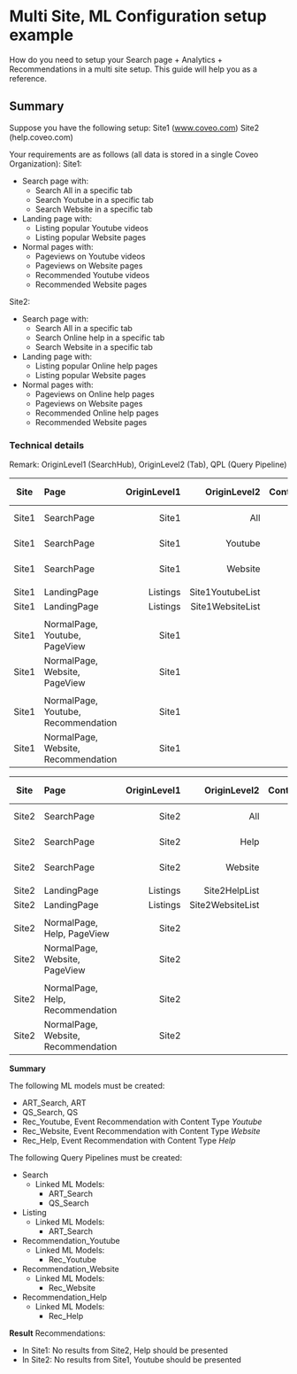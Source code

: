 # Multi Site, ML Configuration setup example
How do you need to setup your Search page + Analytics + Recommendations in a multi site setup.
This guide will help you as a reference.

## Summary
Suppose you have the following setup:
Site1 (www.coveo.com)
Site2 (help.coveo.com)

Your requirements are as follows (all data is stored in a single Coveo Organization):
Site1:
* Search page with:
  * Search All in a specific tab
  * Search Youtube in a specific tab
  * Search Website in a specific tab
* Landing page with:
  * Listing popular Youtube videos
  * Listing popular Website pages
* Normal pages with:
  * Pageviews on Youtube videos
  * Pageviews on Website pages
  * Recommended Youtube videos
  * Recommended Website pages

Site2:
* Search page with:
  * Search All in a specific tab
  * Search Online help in a specific tab
  * Search Website in a specific tab
* Landing page with:
  * Listing popular Online help pages
  * Listing popular Website pages
* Normal pages with:
  * Pageviews on Online help pages
  * Pageviews on Website pages
  * Recommended Online help pages
  * Recommended Website pages

### Technical details
Remark: OriginLevel1 (SearchHub), OriginLevel2 (Tab), QPL (Query Pipeline)

| Site      | Page          | OriginLevel1 | OriginLevel2 | ContentType | QPL | ML Models needed | ML Models QPL |
| --------- |:------------- | ------------:| ------------:| -----------:| --- | -------- | -------- |
| Site1     | SearchPage    | Site1        | All          |             | Search | ART, QS | ART_Search, QS_Search |
| Site1     | SearchPage    | Site1        | Youtube      |             | Search | ART, QS | ART_Search, QS_Search |
| Site1     | SearchPage    | Site1        | Website      |             | Search | ART, QS | ART_Search, QS_Search |
| | | | | | | |
| Site1     | LandingPage   | Listings     | Site1YoutubeList        |             | Listing | ART, QS | ART_Search |
| Site1     | LandingPage   | Listings     | Site1WebsiteList        |             | Listing | ART, QS | ART_Search |
| | | | | | | |
| Site1     | NormalPage, Youtube, PageView   | Site1     |         | Youtube            | - | - | - |
| Site1     | NormalPage, Website, PageView   | Site1     |         | Website            | - | - | - |
| | | | | | | |
| Site1     | NormalPage, Youtube, Recommendation   | Site1     |         | Youtube            | Recommendation_Youtube | Event Recommendation | Rec_Youtube |
| Site1     | NormalPage, Website, Recommendation   | Site1     |         | Website            | Recommendation_Website | Event Recommendation | Rec_Website |

| Site      | Page          | OriginLevel1 | OriginLevel2 | ContentType | QPL | ML Models needed | ML Models QPL |
| --------- |:------------- | ------------:| ------------:| -----------:| --- | -------- | -------- |
| Site2     | SearchPage    | Site2        | All          |             | Search | ART, QS | ART_Search, QS_Search |
| Site2     | SearchPage    | Site2        | Help      |             | Search | ART, QS | ART_Search, QS_Search |
| Site2     | SearchPage    | Site2        | Website      |             | Search | ART, QS | ART_Search, QS_Search |
| | | | | | | |
| Site2     | LandingPage   | Listings     | Site2HelpList        |             | Listing | ART, QS | ART_Search |
| Site2     | LandingPage   | Listings     | Site2WebsiteList        |             | Listing | ART, QS | ART_Search |
| | | | | | | |
| Site2     | NormalPage, Help, PageView   | Site2     |         | Help            | - | - | - |
| Site2     | NormalPage, Website, PageView   | Site2     |         | Website            | - | - | - |
| | | | | | | |
| Site2     | NormalPage, Help, Recommendation   | Site2     |         | Help            | Recommendation_Help | Event Recommendation | Rec_Help |
| Site2     | NormalPage, Website, Recommendation   | Site2     |         | Website            | Recommendation_Website | Event Recommendation | Rec_Website |



**Summary**

The following ML models must be created:
* ART_Search, ART
* QS_Search, QS
* Rec_Youtube, Event Recommendation with Content Type *Youtube*
* Rec_Website, Event Recommendation with Content Type *Website*
* Rec_Help, Event Recommendation with Content Type *Help*

The following Query Pipelines must be created:
* Search
  * Linked ML Models:
    * ART_Search
    * QS_Search
* Listing
  * Linked ML Models:
    * ART_Search
* Recommendation_Youtube
  * Linked ML Models:
    * Rec_Youtube
* Recommendation_Website
  * Linked ML Models:
    * Rec_Website
* Recommendation_Help
  * Linked ML Models:
    * Rec_Help

**Result**
Recommendations:
* In Site1: No results from Site2, Help should be presented
* In Site2: No results from Site1, Youtube should be presented
